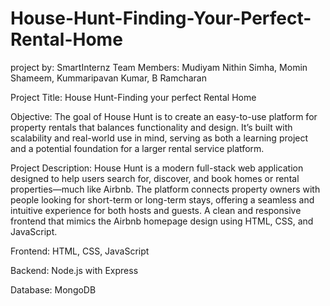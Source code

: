 # House-Hunt-Finding-Your-Perfect-Rental-Home

project by: SmartInternz 
Team Members:
          Mudiyam Nithin Simha,
          Momin Shameem,
          Kummaripavan Kumar, 
          B Ramcharan
          

Project Title: House Hunt-Finding your perfect Rental Home

Objective: The goal of House Hunt is to create an easy-to-use platform for property rentals that balances functionality and design. It’s built with scalability and real-world use in mind, serving as both a learning project and a potential foundation for a larger rental service platform.

Project Description: House Hunt is a modern full-stack web application designed to help users search for, discover, and book homes or rental properties—much like Airbnb. The platform connects property owners with people looking for short-term or long-term stays, offering a seamless and intuitive experience for both hosts and guests. A clean and responsive frontend that mimics the Airbnb homepage design using HTML, CSS, and JavaScript.

Frontend: HTML, CSS, JavaScript

Backend: Node.js with Express

Database: MongoDB

